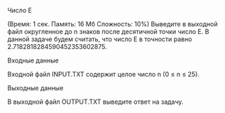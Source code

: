 Число E

(Время: 1 сек. Память: 16 Мб Сложность: 10%)
Выведите в выходной файл округленное до n знаков после десятичной точки число E. В данной задаче будем считать, что число Е в точности равно 2.7182818284590452353602875.

Входные данные

Входной файл INPUT.TXT содержит целое число n (0 ≤ n ≤ 25).

Выходные данные

В выходной файл OUTPUT.TXT выведите ответ на задачу.